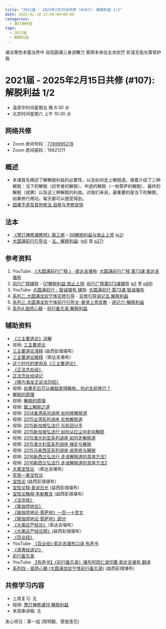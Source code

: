 ```yaml
---
title: "2021届 - 2025年2月15日共修 (#107): 解脱利益 1/2"
date: 2025-02-10 23:49:00+00:00
categories:
  - 慧灯禅修班
tags:
  - 2021届
  - 解脱利益
---
```

诸法等性本基法界中 自现圆满三身游舞力
离障本来怙主龙钦巴 祈请无垢光尊常护我

  

# 2021届 - 2025年2月15日共修 (#107): 解脱利益 1/2

* 温哥华时间星期五 晚 6:30 点
* 北京时间星期六 上午 10:30 点

## 网络共修

* Zoom 房间号码：[7789995278](https://zoom.us/j/7789995278)
* Zoom 房间密码：19621211

## 概述

* 本课首先阐述了解解脱利益的必要性，以及如何走上解脱道。接着介绍了三种解脱：当下的解脱（初学者的解脱）、中途的解脱（一地菩萨的解脱）、最终的解脱（成佛）以及这三种解脱的利益。对我们来说，最重要的是当下的解脱，如果修行用功，每天都可以感受得到。
* [因果不虚及其他修法 自修与学修安排 ](https://fohuifayu.com/index.php/huideng-jiangtang/chanxiuke/zen-03/8655-zen03-ygbx)

## 法本

* [](<>)[](<>)[](<>)[《慧灯禅修课教材》第三册](https://huidengchanxiu.net/books/b3) – [06解脱利益与依止上师](https://huidengchanxiu.net/books/b3/3-06) ([p2](https://huidengchanxiu.net/books/b3/3-06#p2))[](<>)
* [大圆满前行引导文](https://huidengchanxiu.net/refs/qxgs/dymqx-fcgs) - [](<>)[](https://huidengchanxiu.net/refs/qxgs/qxgs-07jtly)[五、解脱利益](https://huidengchanxiu.net/refs/qxgs/qxgs-07jtly#%E4%BA%94%E8%A7%A3%E8%84%B1%E5%88%A9%E7%9B%8A): ([p6](https://huidengchanxiu.net/refs/qxgs/qxgs-07jtly#p6) 至 [p27](https://huidengchanxiu.net/refs/qxgs/qxgs-07jtly#p27))

## 参考资料

1. [](<>)YouTube: [《大圆满前行广释 》-索达吉堪布](https://www.youtube.com/playlist?list=PL0ERwy6s1uTeLz5leHEj-VcSWrU6TnVMW): [大圆满前行广释 第73课 索达吉堪布](https://www.youtube.com/watch?v=rL8wh08iRDU&list=PL0ERwy6s1uTeLz5leHEj-VcSWrU6TnVMW&index=72)
2. [前行广释辅导](https://huidengchanxiu.net/refs/fudao) - [07解脱利益 依止上师](https://huidengchanxiu.net/refs/qxgs/fudao/qxgsfd-07jtly): [前行广释第073课辅导](https://huidengchanxiu.net/refs/qxgs/fudao/qxgsfd-07jtly#%E5%89%8D%E8%A1%8C%E5%B9%BF%E9%87%8A%E7%AC%AC073%E8%AF%BE%E8%BE%85%E5%AF%BC) ([p1](https://huidengchanxiu.net/refs/qxgs/fudao/qxgsfd-07jtly#p1) 至 [p89](https://huidengchanxiu.net/refs/qxgs/fudao/qxgsfd-07jtly#p89))
3. YouTube: [大圆满前行 - 智诚堪布 辅导](https://www.youtube.com/playlist?list=PL5y-PP7QihJ1FDiiv_7WsC1qogohiquEL): [大圆满前行 第73课 智诚堪布](https://www.youtube.com/watch?v=yJa34RsDJQg&list=PL5y-PP7QihJ1FDiiv_7WsC1qogohiquEL&index=73&t=1s)
4. [系列二.大圆满龙钦宁体实修引导](https://huidengchanxiu.net/refs/s2) - [实修引导讲记五.解脱利益](https://huidengchanxiu.net/refs/xmfw/s2/s2-sxyd5-jtly)
5. [系列三.大圆满龙钦宁体前行引导文-普贤上师言教](https://huidengchanxiu.net/refs/s3) - [讲记六-解脱利益](https://huidengchanxiu.net/refs/xmfw/s3/s3-ydw6-jtly)
6. [系列4.祖师心髓](https://huidengchanxiu.net/refs/s4) - [前行备忘录.解脱利益](https://huidengchanxiu.net/refs/xmfw/s4/s4-zsxs11-qxbwl-jtly)

## **辅助资料**

* [《三主要道论》详解](https://fohuifayu.com/index.php/huideng-zhiguang/dianzi-congshu/jingdian-jiedu/jingdian-jiedu-2/9008-a00060?title=)
* 视频: [三主要道论](https://fohuifayu.com/index.php/huideng-jiangtang/jingdian-jiedu/sanzhuyao-daolun)
* [](https://fohuifayu.com/index.php/huideng-jiangtang/jingdian-jiedu/sanzhuyao-daolun)[三主要道论浅释](https://www.xianmixuezi.com/%E7%94%98%E9%9C%B2%E5%A6%99%E6%B3%95%E7%B3%BB%E5%88%97/%E7%94%98%E9%9C%B2%E5%A6%99%E6%B3%952-%E6%AD%A3%E6%B3%95%E6%98%8E%E7%81%AF/%E4%B8%89%E4%B8%BB%E8%A6%81%E9%81%93%E8%AE%BA%E6%B5%85%E9%87%8A) (益西彭措堪布）
* [三主要道论略释](https://www.zhihuihai.net/%E6%99%BA%E6%82%B2%E5%AD%A6%E5%A0%82/%E5%BE%80%E5%B9%B4%E4%BC%A0%E6%B3%95/%E4%B8%89%E4%B8%BB%E8%A6%81%E9%81%93%E8%AE%BA%E7%95%A5%E9%87%8A)（索达吉堪布）
* [这个时代的使命及《三主要道论》](https://www.zhihuihai.net/%E6%B3%95%E9%9B%A8%E6%99%AE%E6%B6%A6/%E7%BD%91%E7%BB%9C%E5%BC%80%E7%A4%BA/%E8%BF%99%E4%B8%AA%E6%97%B6%E4%BB%A3%E7%9A%84%E4%BD%BF%E5%91%BD%E4%B8%8E%E4%B8%89%E4%B8%BB%E8%A6%81%E9%81%93)
* [《正法念处经》](http://www.fobao.org/fojing/09/2610.html)
* [](http://www.fobao.org/fojing/09/2610.html)[正法念处经讲记](https://www.xianmixuezi.com/%E4%BD%9B%E7%BB%8F%E5%AE%9D%E5%85%B8%E7%B3%BB%E5%88%97/%E6%AD%A3%E6%B3%95%E5%BF%B5%E5%A4%84%E7%BB%8F)
* [《佛为海龙王说法印经》](http://fodizi.net/fojing/09/2443.html)
* 视频: [如果死后可以被超度得解脱，何必生前修行？](https://fohuifayu.com/index.php/shipin-jingcui/wenda-zhailu/9938-w17057-v02?title=)
* [解脱的原理](https://fohuifayu.com/index.php/huideng-zhiguang/huideng-series/jiu-ce/8183-a00110)
* 视频: [解脱的原理](https://fohuifayu.com/index.php/huideng-jiangtang/fofa-jianxiu/xiuxing-cidi/605-l10001)
* 视频: [踏上解脱之道](https://fohuifayu.com/index.php/huideng-jiangtang/fofa-jianxiu/xiuxing-cidi/694-l10013)
* 视频: [2014香港系列讲座 如何修解脱道](https://fohuifayu.com/index.php/huideng-jiangtang/fofa-jianxiu/xiuxing-cidi/9762-l14018)
* 视频: [2015台湾系列讲座 实修解脱道](https://fohuifayu.com/index.php/huideng-jiangtang/fofa-jianxiu/chuli-xin/9793-l15030)
* 视频: [2015新加坡弘法行 与轮回分手](https://fohuifayu.com/index.php/huideng-jiangtang/fofa-jianxiu/chuli-xin/9791-l15105)
* 视频: [2015新加坡弘法行 如何从红尘中走向解脱](https://fohuifayu.com/index.php/huideng-jiangtang/fofa-jianxiu/chuli-xin/9792-l15100)
* 视频: [2015澳大利亚系列讲座 如何走解脱道](https://fohuifayu.com/index.php/huideng-jiangtang/huanqiu-xilie/aoda-liya/1131-l15052)
* 视频: [2015澳大利亚系列讲座 禅定与解脱](https://fohuifayu.com/index.php/huideng-jiangtang/huanqiu-xilie/aoda-liya/1122-l15046)
* 视频: [2015马来西亚系列讲座 闻思修与解脱](https://fohuifayu.com/index.php/huideng-jiangtang/fofa-jianxiu/xiuxing-cidi/9759-l15002) 
* 视频: [2016新西兰弘法行 走进解脱道的具体方法1](https://fohuifayu.com/index.php/huideng-jiangtang/huanqiu-xilie/xin-xilan/1315-l15009)
* 视频: [2016新西兰弘法行 走进解脱道的具体方法2](https://fohuifayu.com/index.php/huideng-jiangtang/huanqiu-xilie/xin-xilan/1316-l15010)
* [大乘宝性论](https://www.riyuebianzhao.com/%E4%BA%94%E8%AE%BA/%E5%AE%9D%E6%80%A7%E8%AE%BA) （索达吉堪布）
* [究竟一乘宝性论](https://fohuifayu.com/index.php/other-column/xiangguan-jinglun/lundian/yicheng-baoxinglun)
* [宝性论](https://www.xianmixuezi.com/%E5%BC%A5%E5%8B%92%E4%BA%94%E8%AE%BA/%E5%BC%A5%E5%8B%92%E4%BA%94%E8%AE%BA-%E5%AE%9D%E6%80%A7%E8%AE%BA) (益西彭措堪布）
* [宝性论释·善说日光](https://www.xianmixuezi.com/%E5%BC%A5%E5%8B%92%E4%BA%94%E8%AE%BA/%E5%9B%9B%E5%AE%9D%E6%80%A7%E8%AE%BA%E9%87%8A%E5%96%84%E8%AF%B4%E6%97%A5%E5%85%89) (益西彭措堪布）
* [宝性论略释·弥勒教言](https://www.xianmixuezi.com/%E5%BC%A5%E5%8B%92%E4%BA%94%E8%AE%BA/%E4%BA%94%E5%AE%9D%E6%80%A7%E8%AE%BA%E7%95%A5%E9%87%8A%E5%BC%A5%E5%8B%92%E6%95%99%E8%A8%80) (益西彭措堪布）
* [《法华经》](https://www.zhihuihai.net/%E5%AD%A6%E4%BD%9B%E4%B9%8B%E5%AE%B6/%E5%88%9D%E7%BA%A7%E8%AF%BE%E7%A8%8B/%E5%AD%A6%E7%BB%8F/%E5%A6%99%E6%B3%95%E8%8E%B2%E5%8D%8E%E7%BB%8F)
* [《瑜伽师地论》](https://www.quanxue.cn/ct_fojia/yujiashidindex.html)
* [](https://www.quanxue.cn/ct_fojia/yujiashidindex.html)[《瑜伽师地论·菩萨地》一百一十苦文](https://www.xianmixuezi.com/%E9%81%93%E6%AC%A1%E7%AC%AC%E6%96%87%E5%BA%93/%E8%8F%A9%E6%8F%90%E9%81%93%E6%AC%A1%E7%AC%AC%E5%B9%BF%E8%AE%BA/%E4%B9%9D%E8%8F%A9%E6%8F%90%E9%81%93%E6%AC%A1%E7%AC%AC%E5%B9%BF%E8%AE%BA%E8%AE%B2%E8%AE%B0%E5%85%AB/%E9%99%84%E5%BD%95-%E4%B8%80%E7%91%9C%E4%BC%BD%E5%B8%88%E5%9C%B0%E8%AE%BA%E8%8F%A9%E8%90%A8%E5%9C%B0%E4%B8%80%E7%99%BE%E4%B8%80%E5%8D%81%E8%8B%A6%E6%96%87)
* [《瑜伽师地论·菩萨地》部分](https://www.xianmixuezi.com/%E9%81%93%E6%AC%A1%E7%AC%AC%E6%96%87%E5%BA%93/%E8%8F%A9%E6%8F%90%E9%81%93%E6%AC%A1%E7%AC%AC%E5%B9%BF%E8%AE%BA/%E4%B8%80%E9%9B%B6%E8%8F%A9%E6%8F%90%E9%81%93%E6%AC%A1%E7%AC%AC%E5%B9%BF%E8%AE%BA%E8%AE%B2%E8%AE%B0%E4%B9%9D/%E9%99%84%E5%BD%95%E4%BA%8C%E7%91%9C%E4%BC%BD%E5%B8%88%E5%9C%B0%E8%AE%BA%E8%8F%A9%E8%90%A8%E5%9C%B0%E9%83%A8%E5%88%86)
* [《大乘庄严经论》](https://www.riyuebianzhao.com/%E4%BA%94%E8%AE%BA/%E5%A4%A7%E4%B9%98%E7%BB%8F%E5%BA%84%E4%B8%A5%E8%AE%BA)（索达吉堪布）
* [《大乘庄严经论释》](https://www.xianmixuezi.com/%E5%BC%A5%E5%8B%92%E4%BA%94%E8%AE%BA/%E4%B8%89%E5%A4%A7%E4%B9%98%E7%BB%8F%E5%BA%84%E4%B8%A5%E8%AE%BA)(益西彭措堪布）
* [《百业经》](https://mingguang.im/reading/%E7%99%BE%E4%B8%9A%E7%BB%8F)
* [](https://mingguang.im/reading/%E7%99%BE%E4%B8%9A%E7%BB%8F)YouTube: [《百业经》·索达吉堪布口译 有声书](https://www.youtube.com/playlist?list=PLYOi3WbNHCBtsHH6QTrxVJuvBtiNHWdj6)
* [《贤愚经讲记》](https://www.xianmixuezi.com/%E4%BD%9B%E7%BB%8F%E5%AE%9D%E5%85%B8%E7%B3%BB%E5%88%97/%E8%B4%A4%E6%84%9A%E7%BB%8F)
* [前行备忘录](https://fohuifayu.com/index.php/other-column/xiangguan-jinglun/lundian/qianxing-beiwanglu)
* YouTube: [【有声书】《前行备忘录》堪布阿琼仁波切著 索达吉堪布 翻译](https://www.youtube.com/playlist?list=PLpQ93rK3nqoAm3Uqmur-FOkedJK_jhIzF)
* [系列四 - 祖师心髓 (大圆满龙钦宁体前行备忘录)](https://huidengchanxiu.net/refs/s4) [](<>)(益西彭措堪布）



## **共修学习内容**

* 上周复习: [](<>)[](<>)[](<>)[](<>)[](<>)[](<>)无
* 视频: [](<>)[](<>)[](<>)[慧灯禅修课19 解脱利益](https://fohuifayu.com/index.php/huideng-jiangtang/chanxiuke/zen-03/2358-l17076)
* 本周串讲稿: [](<>)[](<>)[](<>)[](<>)[](<>)无

发心师兄：第一组 (周明毅、菩提莲花)
